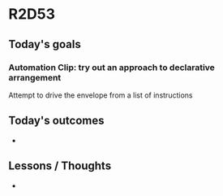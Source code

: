 # R2D53

## Today's goals

### Automation Clip: try out an approach to declarative arrangement
Attempt to drive the envelope from a list of instructions

## Today's outcomes
- 

## Lessons / Thoughts
- 
